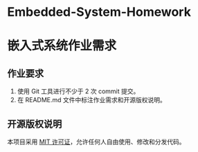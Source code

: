 # Embedded-System-Homework
# 嵌入式系统作业需求

## 作业要求
1. 使用 Git 工具进行不少于 2 次 commit 提交。
2. 在 README.md 文件中标注作业需求和开源版权说明。

## 开源版权说明
本项目采用 [MIT 许可证](https://opensource.org/licenses/MIT)，允许任何人自由使用、修改和分发代码。
